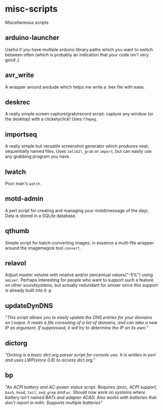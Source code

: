 misc-scripts
============

Miscellaneous scripts

arduino-launcher
----------------
Useful if you have multiple arduino library paths which you want to switch between often (which is probably an indication that your code isn't very good ;)

avr\_write
---------
A wrapper around avrdude which helps me write a .hex file with ease.

deskrec
-------
A really simple screen capture/grab/record script: capture any window (or the desktop) with a clicketyclick!
Uses `ffmpeg`.

importseq
---------
A really simple but versatile screenshot generator which produces neat, sequentially named files.
Uses `imlib2\_grab` or `import`, but can easily use any grabbing program you have.

lwatch
------
Poor man's `watch`.

motd-admin
----------
A perl script for creating and managing your motd(message of the day). Data is stored in a SQLite database.

qthumb
------
Simple script for batch-converting images; in essence a multi-file wrapper around the imagemagick tool `convert`.

relavol
-------
Adjust master volume with relative and/or percentual values("-5%") using `amixer`.
Perhaps interesting for people who want to support such a feature on other soundsystems, but actually redundant for amixer since this support is already built into it :p

updateDynDNS
------------
_"This script allows you to easily update the DNS entries for your domains on Loopia. It reads a file consisting of a list of domains, and can take a new IP as argument. If suppressed, it will try to determine the IP on its own._"

dictorg
-------
_"Dictorg is a basic dict.org parser script for console use. It is written in perl and uses LWP(since 0.8) to access dict.org."_


bp
---
_"An ACPI battery and AC-power status script. Requires /proc, ACPI support, `bash`, `head`, `tail`, `sed`, `grep` and `wc`. Should now work on systems where battery isn't named BATx and adapter ACAD. Also works with batteries that don't report in mAh. Supports multiple batteries"_

